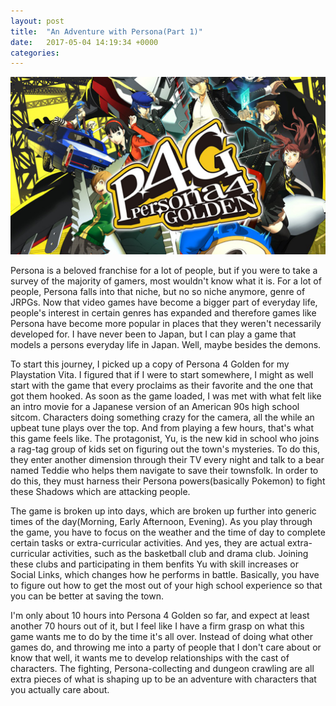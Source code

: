 ```yaml
---
layout: post
title:  "An Adventure with Persona(Part 1)"
date:   2017-05-04 14:19:34 +0000
categories: 
---
```

<base href="{{site.baseurl}}"/>
<img src="_assets/persona-4-golden-listing-thumb-01-psvita-us-27jan15.png" alt="Persona 4">


Persona is a beloved franchise for a lot of people, but if you were to take a survey of the majority of gamers, most wouldn't know what it is. For a lot of people, Persona falls into that niche, but no so niche anymore, genre of JRPGs. Now that video games have become a bigger part of everyday life, people's interest in certain genres has expanded and therefore games like Persona have become more popular in places that they weren't necessarily developed for. I have never been to Japan, but I can play a game that models a persons everyday life in Japan. Well, maybe besides the demons.

To start this journey, I picked up a copy of Persona 4 Golden for my Playstation Vita. I figured that if I were to start somewhere, I might as well start with the game that every proclaims as their favorite and the one that got them hooked. As soon as the game loaded, I was met with what felt like an intro movie for a Japanese version of an American 90s high school sitcom. Characters doing something crazy for the camera, all the while an upbeat tune plays over the top. And from playing a few hours, that's what this game feels like. The protagonist, Yu, is the new kid in school who joins a rag-tag group of kids set on figuring out the town's mysteries. To do this, they enter another dimension through their TV every night and talk to a bear named Teddie who helps them navigate to save their townsfolk. In order to do this, they must harness their Persona powers(basically Pokemon) to fight these Shadows which are attacking people. 

The game is broken up into days, which are broken up further into generic times of the day(Morning, Early Afternoon, Evening). As you play through the game, you have to focus on the weather and the time of day to complete certain tasks or extra-curricular activities. And yes, they are actual extra-curricular activities, such as the basketball club and drama club. Joining these clubs and participating in them benfits Yu with skill increases or Social Links, which changes how he performs in battle. Basically, you have to figure out how to get the most out of your high school experience so that you can be better at saving the town.

I'm only about 10 hours into Persona 4 Golden so far, and expect at least another 70 hours out of it, but I feel like I have a firm grasp on what this game wants me to do by the time it's all over. Instead of doing what other games do, and throwing me into a party of people that I don't care about or know that well, it wants me to develop relationships with the cast of characters. The fighting, Persona-collecting and dungeon crawling are all extra pieces of what is shaping up to be an adventure with characters that you actually care about.
